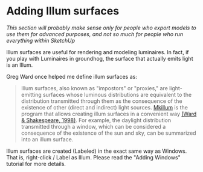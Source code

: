 # Adding Illum surfaces

_This section will probably make sense only for people who export models to use them for advanced purposes, and not so much for people who run everything within SketchUp_

Illum surfaces are useful for rendering and modeling luminaires. In fact, if you play with Luminaires in groundhog, the surface that actually emits light is an Illum.

Greg Ward once helped me define illum surfaces as:

> Illum surfaces, also known as "impostors" or "proxies," are light-emitting surfaces whose luminous distributions are equivalent to the distribution transmitted through them as the consequence of the existence of other \(direct and indirect\) light sources. [Mkillum](http://www.radiance-online.org/learning/documentation/manual-pages/pdfs/mkillum.pdf) is the program that allows creating illum surfaces in a convenient way [\(Ward & Shakespeare, 1998\)](http://radsite.lbl.gov/radiance/book/). For example, the daylight distribution transmitted through a window, which can be considered a consequence of the existence of the sun and sky, can be summarized into an illum surface.

Illum surfaces are created \(Labeled\) in the exact same way as Windows. That is, right-click / Label as Illum. Please read the "Adding Windows" tutorial for more details.

